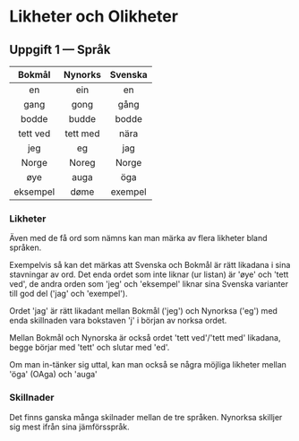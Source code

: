 # Likheter och Olikheter

## Uppgift 1 — Språk

| **Bokmål** | **Nynorks** | **Svenska** |
| :-: | :-: | :-: |
| en | ein | en |
| gang | gong | gång |
| bodde | budde | bodde |
| tett ved | tett med | nära |
| jeg | eg | jag |
| Norge | Noreg | Norge |
| øye | auga | öga |
| eksempel | døme | exempel |

### Likheter

Även med de få ord som nämns kan man märka av flera likheter bland språken.

Еxempelvis så kan det märkas att Svenska och Bokmål är rätt likadana i sina stavningar av ord. Det enda ordet som inte liknar (ur listan) är 'øye' och 'tett ved', de andra orden som 'jeg' och 'eksempel' liknar sina Svenska varianter till god del ('jag' och 'exempel').

Ordet 'jag' är rätt likadant mellan Bokmål ('jeg') och Nynorksa ('eg') med enda skillnaden vara bokstaven 'j' i början av norksa ordet.

Mellan Bokmål och Nynorska är också ordet 'tett ved'/'tett med' likadana, begge börjar med 'tett' och slutar med 'ed'.

Om man in-tänker sig uttal, kan man också se några möjliga likheter mellan 'öga' (OAga) och 'auga'

### Skillnader

Det finns ganska många skilnader mellan de tre språken. Nynorksa skilljer sig mest ifrån sina jämförsspråk. 


